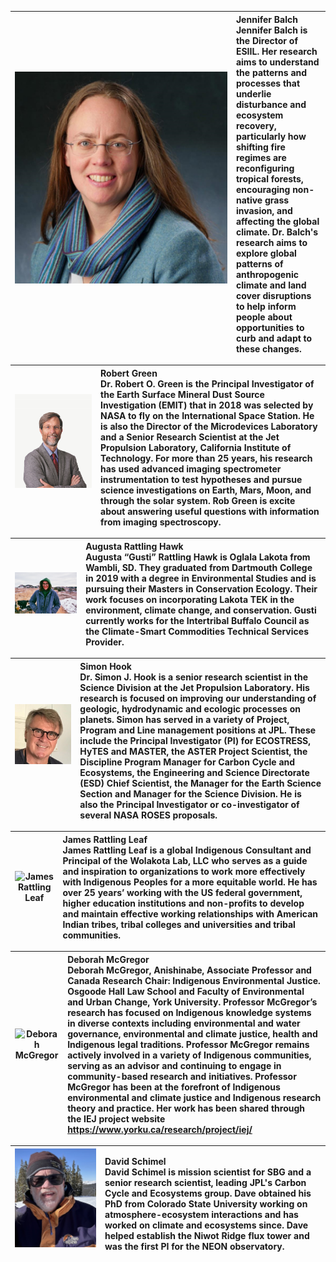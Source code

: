 | ![Jennifer Balch](../assets/hyrsense_speakers/Jennifer_Balch.png) &nbsp;&nbsp;&nbsp;&nbsp;&nbsp;&nbsp;&nbsp;&nbsp;&nbsp;&nbsp;&nbsp;&nbsp;&nbsp;&nbsp;&nbsp;&nbsp;&nbsp;&nbsp;&nbsp;&nbsp;&nbsp;&nbsp;&nbsp;&nbsp;&nbsp;&nbsp;&nbsp;&nbsp;&nbsp;&nbsp;&nbsp;&nbsp;&nbsp;&nbsp;&nbsp;&nbsp;&nbsp;&nbsp;&nbsp;&nbsp;&nbsp;&nbsp;&nbsp;&nbsp;&nbsp;&nbsp;&nbsp;&nbsp;&nbsp;&nbsp;&nbsp;&nbsp;&nbsp;&nbsp;&nbsp;&nbsp;&nbsp;&nbsp;&nbsp;&nbsp;&nbsp;&nbsp;&nbsp;&nbsp;&nbsp;&nbsp;&nbsp;&nbsp;&nbsp;&nbsp;&nbsp;&nbsp;&nbsp;&nbsp;&nbsp;&nbsp;&nbsp;&nbsp;&nbsp;&nbsp;&nbsp;&nbsp;&nbsp;&nbsp;&nbsp;&nbsp;&nbsp;&nbsp; | **Jennifer Balch**<br>Jennifer Balch is the Director of ESIIL.  Her research aims to understand the patterns and processes that underlie disturbance and ecosystem recovery, particularly how shifting fire regimes are reconfiguring tropical forests, encouraging non-native grass invasion, and affecting the global climate. Dr. Balch's research aims to explore global patterns of anthropogenic climate and land cover disruptions to help inform people about opportunities to curb and adapt to these changes. |
| :---: | :--- |

| ![Robert Green](../assets/hyrsense_speakers/Robert_Green.png) &nbsp;&nbsp;&nbsp;&nbsp;&nbsp;&nbsp;&nbsp;&nbsp;&nbsp;&nbsp;&nbsp;&nbsp;&nbsp;&nbsp;&nbsp;&nbsp;&nbsp;&nbsp;&nbsp;&nbsp; | **Robert Green**<br>Dr. Robert O. Green is the Principal Investigator of the Earth Surface Mineral Dust Source Investigation (EMIT) that in 2018 was selected by NASA to fly on the International Space Station. He is also the Director of the Microdevices Laboratory and a Senior Research Scientist at the Jet Propulsion Laboratory, California Institute of Technology.  For more than 25 years, his research has used advanced imaging spectrometer instrumentation to test hypotheses and pursue science investigations on Earth, Mars, Moon, and through the solar system. Rob Green is excite about answering useful questions with information from imaging spectroscopy. |
| :---: | :--- |

| ![Augusta Rattling Hawk](../assets/hyrsense_speakers/Augusta_Hawk.png) | **Augusta Rattling Hawk**<br>Augusta “Gusti” Rattling Hawk is Oglala Lakota from Wambli, SD. They graduated from Dartmouth College in 2019 with a degree in Environmental Studies and is pursuing their Masters in Conservation Ecology. Their work focuses on incorporating Lakota TEK in the environment, climate change, and conservation. Gusti currently works for the Intertribal Buffalo Council as the Climate-Smart Commodities Technical Services Provider.|
| :---: | :--- |

| ![Simon Hook](../assets/hyrsense_speakers/Simon_Hook.png) &nbsp;&nbsp;&nbsp;&nbsp;&nbsp;&nbsp;&nbsp;&nbsp;&nbsp;&nbsp;&nbsp;&nbsp;&nbsp;&nbsp;&nbsp;&nbsp;&nbsp;&nbsp;&nbsp;&nbsp; | **Simon Hook**<br>Dr. Simon J. Hook is a senior research scientist in the Science Division at the Jet Propulsion Laboratory. His research is focused on improving our understanding of geologic, hydrodynamic and ecologic processes on planets. Simon has served in a variety of Project, Program and Line management positions at JPL. These include the Principal Investigator (PI) for ECOSTRESS, HyTES and MASTER, the ASTER Project Scientist, the Discipline Program Manager for Carbon Cycle and Ecosystems, the Engineering and Science Directorate (ESD) Chief Scientist, the Manager for the Earth Science Section and Manager for the Science Division. He is also the Principal Investigator or co-investigator of several NASA ROSES proposals. |
| :---: | :--- |

| ![James Rattling Leaf](../assets/hyrsense_speakers/James_Rattling_Leaf.png) | **James Rattling Leaf**<br>James Rattling Leaf is a global Indigenous Consultant and Principal of the Wolakota Lab, LLC who serves as a guide and inspiration to organizations to work more effectively with Indigenous Peoples for a more equitable world. He has over 25 years’ working with the US federal government, higher education institutions and non-profits to develop and maintain effective working relationships with American Indian tribes, tribal colleges and universities and tribal communities.|
| :---: | :--- |

| ![Deborah McGregor](../assets/hyrsense_speakers/Deborah_McGregor.png) | **Deborah McGregor**<br>Deborah McGregor, Anishinabe, Associate Professor and Canada Research Chair: Indigenous Environmental Justice. Osgoode Hall Law School and Faculty of Environmental and Urban Change, York University. Professor McGregor’s research has focused on Indigenous knowledge systems in diverse contexts including environmental and water governance, environmental and climate justice, health and Indigenous legal traditions.  Professor McGregor remains actively involved in a variety of Indigenous communities, serving as an advisor and continuing to engage in community-based research and initiatives.  Professor McGregor has been at the forefront of Indigenous environmental and climate justice and Indigenous research theory and practice. Her work has been shared through the IEJ project website https://www.yorku.ca/research/project/iej/ |
| :---: | :--- |

| ![David Schimel](../assets/hyrsense_speakers/David_Schimel.png) &nbsp;&nbsp;&nbsp;&nbsp;&nbsp;&nbsp;&nbsp;&nbsp;&nbsp;&nbsp;&nbsp;&nbsp;&nbsp;&nbsp;&nbsp;&nbsp;&nbsp;&nbsp;&nbsp;&nbsp; | **David Schimel**<br>David Schimel is mission scientist for SBG and a senior research scientist, leading JPL's Carbon Cycle and Ecosystems group. Dave obtained his PhD from Colorado State University working on atmosphere-ecosystem interactions and has worked on climate and ecosystems since. Dave helped establish the Niwot Ridge flux tower and was the first PI for the NEON observatory.|
| :---: | :--- |





